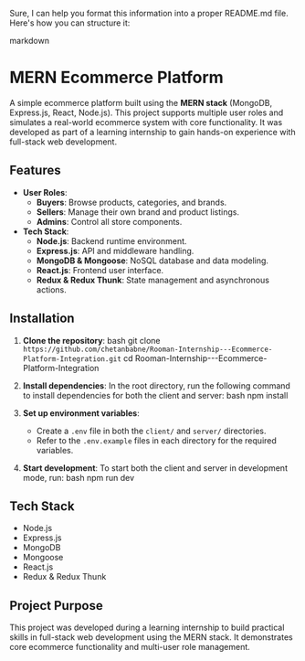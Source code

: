 Sure, I can help you format this information into a proper README.md file. Here's how you can structure it:

markdown
# MERN Ecommerce Platform

A simple ecommerce platform built using the **MERN stack** (MongoDB, Express.js, React, Node.js). This project supports multiple user roles and simulates a real-world ecommerce system with core functionality. It was developed as part of a learning internship to gain hands-on experience with full-stack web development.

## Features

- **User Roles**:
  - **Buyers**: Browse products, categories, and brands.
  - **Sellers**: Manage their own brand and product listings.
  - **Admins**: Control all store components.
- **Tech Stack**:
  - **Node.js**: Backend runtime environment.
  - **Express.js**: API and middleware handling.
  - **MongoDB & Mongoose**: NoSQL database and data modeling.
  - **React.js**: Frontend user interface.
  - **Redux & Redux Thunk**: State management and asynchronous actions.

## Installation

1. **Clone the repository**:
   bash
   git clone `https://github.com/chetanbabne/Rooman-Internship---Ecommerce-Platform-Integration.git`
   cd Rooman-Internship---Ecommerce-Platform-Integration
   

3. **Install dependencies**:
   In the root directory, run the following command to install dependencies for both the client and server:
   bash
   npm install
   

4. **Set up environment variables**:
   - Create a `.env` file in both the `client/` and `server/` directories.
   - Refer to the `.env.example` files in each directory for the required variables.

5. **Start development**:
   To start both the client and server in development mode, run:
   bash
   npm run dev
   

## Tech Stack

- Node.js
- Express.js
- MongoDB
- Mongoose
- React.js
- Redux & Redux Thunk

## Project Purpose

This project was developed during a learning internship to build practical skills in full-stack web development using the MERN stack. It demonstrates core ecommerce functionality and multi-user role management.
